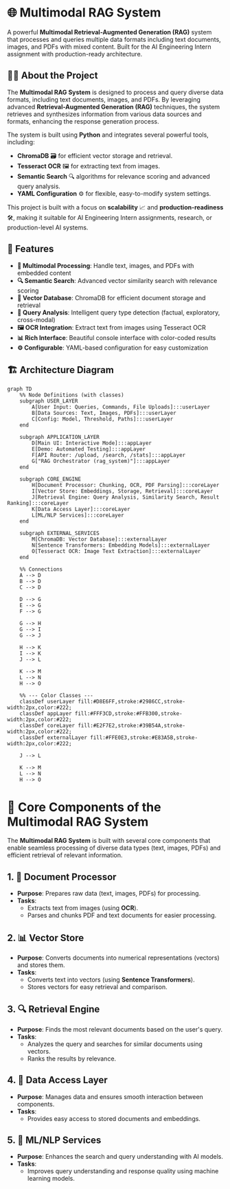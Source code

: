 # 🌐 Multimodal RAG System

A powerful **Multimodal Retrieval-Augmented Generation (RAG)** system that processes and queries multiple data formats including text documents, images, and PDFs with mixed content. Built for the AI Engineering Intern assignment with production-ready architecture.

## 🧑‍💻 About the Project

The **Multimodal RAG System** is designed to process and query diverse data formats, including text documents, images, and PDFs. By leveraging advanced **Retrieval-Augmented Generation (RAG)** techniques, the system retrieves and synthesizes information from various data sources and formats, enhancing the response generation process.

The system is built using **Python** and integrates several powerful tools, including:

- **ChromaDB** 🗃️ for efficient vector storage and retrieval.
- **Tesseract OCR** 🖼️ for extracting text from images.
- **Semantic Search** 🔍 algorithms for relevance scoring and advanced query analysis.
- **YAML Configuration** ⚙️ for flexible, easy-to-modify system settings.

This project is built with a focus on **scalability** 📈 and **production-readiness** 🛠️, making it suitable for AI Engineering Intern assignments, research, or production-level AI systems.

## 🚀 Features

- **📄 Multimodal Processing**: Handle text, images, and PDFs with embedded content
- **🔍 Semantic Search**: Advanced vector similarity search with relevance scoring
- **💾 Vector Database**: ChromaDB for efficient document storage and retrieval
- **🎯 Query Analysis**: Intelligent query type detection (factual, exploratory, cross-modal)
- **🖼️ OCR Integration**: Extract text from images using Tesseract OCR
- **📊 Rich Interface**: Beautiful console interface with color-coded results
- **⚙️ Configurable**: YAML-based configuration for easy customization

## 🏗️ Architecture Diagram

```mermaid
graph TD
    %% Node Definitions (with classes)
    subgraph USER_LAYER
        A[User Input: Queries, Commands, File Uploads]:::userLayer
        B[Data Sources: Text, Images, PDFs]:::userLayer
        C[Config: Model, Threshold, Paths]:::userLayer
    end

    subgraph APPLICATION_LAYER
        D[Main UI: Interactive Mode]:::appLayer
        E[Demo: Automated Testing]:::appLayer
        F[API Router: /upload, /search, /stats]:::appLayer
        G["RAG Orchestrator (rag_system)"]:::appLayer
    end

    subgraph CORE_ENGINE
        H[Document Processor: Chunking, OCR, PDF Parsing]:::coreLayer
        I[Vector Store: Embeddings, Storage, Retrieval]:::coreLayer
        J[Retrieval Engine: Query Analysis, Similarity Search, Result Ranking]:::coreLayer
        K[Data Access Layer]:::coreLayer
        L[ML/NLP Services]:::coreLayer
    end

    subgraph EXTERNAL_SERVICES
        M[ChromaDB: Vector Database]:::externalLayer
        N[Sentence Transformers: Embedding Models]:::externalLayer
        O[Tesseract OCR: Image Text Extraction]:::externalLayer
    end

    %% Connections
    A --> D
    B --> D
    C --> D

    D --> G
    E --> G
    F --> G

    G --> H
    G --> I
    G --> J

    H --> K
    I --> K
    J --> L

    K --> M
    L --> N
    H --> O

    %% --- Color Classes ---
    classDef userLayer fill:#D8E6FF,stroke:#2986CC,stroke-width:2px,color:#222;
    classDef appLayer fill:#FFF3CD,stroke:#FFB300,stroke-width:2px,color:#222;
    classDef coreLayer fill:#E2F7E2,stroke:#39B54A,stroke-width:2px,color:#222;
    classDef externalLayer fill:#FFE0E3,stroke:#E83A5B,stroke-width:2px,color:#222;

    J --> L

    K --> M
    L --> N
    H --> O
```
# 🧠 Core Components of the Multimodal RAG System

The **Multimodal RAG System** is built with several core components that enable seamless processing of diverse data types (text, images, PDFs) and efficient retrieval of relevant information.

## 1. 📝 Document Processor

- **Purpose**: Prepares raw data (text, images, PDFs) for processing.
- **Tasks**:
  - Extracts text from images (using **OCR**).
  - Parses and chunks PDF and text documents for easier processing.

## 2. 📊 Vector Store

- **Purpose**: Converts documents into numerical representations (vectors) and stores them.
- **Tasks**:
  - Converts text into vectors (using **Sentence Transformers**).
  - Stores vectors for easy retrieval and comparison.

## 3. 🔍 Retrieval Engine

- **Purpose**: Finds the most relevant documents based on the user's query.
- **Tasks**:
  - Analyzes the query and searches for similar documents using vectors.
  - Ranks the results by relevance.

## 4. 💾 Data Access Layer

- **Purpose**: Manages data and ensures smooth interaction between components.
- **Tasks**:
  - Provides easy access to stored documents and embeddings.

## 5. 🧠 ML/NLP Services

- **Purpose**: Enhances the search and query understanding with AI models.
- **Tasks**:
  - Improves query understanding and response quality using machine learning models.
